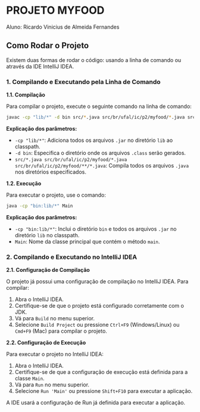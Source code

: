 # PROJETO MYFOOD

Aluno: Ricardo Vinicius de Almeida Fernandes

## Como Rodar o Projeto

Existem duas formas de rodar o código: usando a linha de comando ou através da IDE IntelliJ IDEA.

### 1. **Compilando e Executando pela Linha de Comando**

**1.1. Compilação**

Para compilar o projeto, execute o seguinte comando na linha de comando:

```bash
javac -cp "lib/*" -d bin src/*.java src/br/ufal/ic/p2/myfood/*.java src/br/ufal/ic/p2/myfood/**/*.java
```

**Explicação dos parâmetros:**
- `-cp "lib/*"`: Adiciona todos os arquivos `.jar` no diretório `lib` ao classpath.
- `-d bin`: Especifica o diretório onde os arquivos `.class` serão gerados.
- `src/*.java src/br/ufal/ic/p2/myfood/*.java src/br/ufal/ic/p2/myfood/**/*.java`: Compila todos os arquivos `.java` nos diretórios especificados.

**1.2. Execução**

Para executar o projeto, use o comando:

```bash
java -cp "bin:lib/*" Main
```

**Explicação dos parâmetros:**
- `-cp "bin:lib/*"`: Inclui o diretório `bin` e todos os arquivos `.jar` no diretório `lib` no classpath.
- `Main`: Nome da classe principal que contém o método `main`.

### 2. **Compilando e Executando no IntelliJ IDEA**

**2.1. Configuração de Compilação**

O projeto já possui uma configuração de compilação no IntelliJ IDEA. Para compilar:

1. Abra o IntelliJ IDEA.
2. Certifique-se de que o projeto está configurado corretamente com o JDK.
3. Vá para `Build` no menu superior.
4. Selecione `Build Project` ou pressione `Ctrl+F9` (Windows/Linux) ou `Cmd+F9` (Mac) para compilar o projeto.

**2.2. Configuração de Execução**

Para executar o projeto no IntelliJ IDEA:

1. Abra o IntelliJ IDEA.
2. Certifique-se de que a configuração de execução está definida para a classe `Main`.
3. Vá para `Run` no menu superior.
4. Selecione `Run 'Main'` ou pressione `Shift+F10` para executar a aplicação.

A IDE usará a configuração de Run já definida para executar a aplicação.
